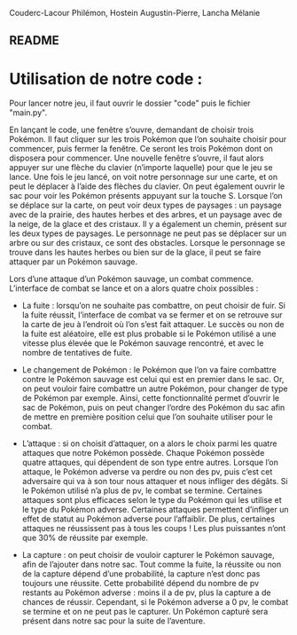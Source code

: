Couderc-Lacour Philémon, Hostein Augustin-Pierre, Lancha Mélanie 


## README


# Utilisation de notre code : 

Pour lancer notre jeu, il faut ouvrir le dossier "code" puis le fichier "main.py".

En lançant le code, une fenêtre s’ouvre, demandant de choisir trois Pokémon. Il faut cliquer sur les trois Pokémon que l’on souhaite choisir pour commencer, puis fermer la fenêtre. Ce seront les trois Pokémon dont on disposera pour commencer. Une nouvelle fenêtre s’ouvre, il faut alors appuyer sur une flèche du clavier (n’importe laquelle) pour que le jeu se lance. Une fois le jeu lancé, on voit notre personnage sur une carte, et on peut le déplacer à l’aide des flèches du clavier. On peut également ouvrir le sac pour voir les Pokémon présents appuyant sur la touche S. Lorsque l’on se déplace sur la carte, on peut voir deux types de paysages : un paysage avec de la prairie, des hautes herbes et des arbres, et un paysage avec de la neige, de la glace et des cristaux. Il y a également un chemin, présent sur les deux types de paysages.  Le personnage ne peut pas se déplacer sur un arbre ou sur des cristaux, ce sont des obstacles. Lorsque le personnage se trouve dans les hautes herbes ou bien sur de la glace, il peut se faire attaquer par un Pokémon sauvage. 

Lors d’une attaque d’un Pokémon sauvage, un combat commence. L’interface de combat se lance et on a alors quatre choix possibles : 
    
* La fuite : lorsqu’on ne souhaite pas combattre, on peut choisir de fuir. Si la fuite réussit, l’interface de combat va se fermer et on se retrouve sur la carte de jeu à l’endroit où l’on s’est fait attaquer. Le succès ou non de la fuite est aléatoire, elle est plus probable si le Pokémon utilisé a une vitesse plus élevée que le Pokémon sauvage rencontré, et avec le nombre de tentatives de fuite. 

* Le changement de Pokémon : le Pokémon que l’on va faire combattre contre le Pokémon sauvage est celui qui est en premier dans le sac. Or, on peut vouloir faire combattre un autre Pokémon, pour changer de type de Pokémon par exemple. Ainsi, cette fonctionnalité permet d’ouvrir le sac de Pokémon, puis on peut changer l’ordre des Pokémon du sac afin de mettre en première position celui que l’on souhaite utiliser pour le combat.

* L’attaque : si on choisit d’attaquer, on a alors le choix parmi les quatre attaques que notre Pokémon possède. Chaque Pokémon possède quatre attaques, qui dépendent de son type entre autres. Lorsque l’on attaque, le Pokémon adverse va perdre ou non des pv, puis c’est cet adversaire qui va à son tour nous attaquer et nous infliger des dégâts. Si le Pokémon utilisé n’a plus de pv, le combat se termine. Certaines attaques sont plus efficaces selon le type du Pokémon qui les utilise et le type du Pokémon adverse. Certaines attaques permettent d’infliger un effet de statut au Pokémon adverse pour l’affaiblir. De plus, certaines attaques ne réussissent pas à tous les coups ! Les plus puissantes n’ont que 30% de réussite par exemple.

* La capture : on peut choisir de vouloir capturer le Pokémon sauvage, afin de l’ajouter dans notre sac. Tout comme la fuite, la réussite ou non de la capture dépend d’une probabilité, la capture n’est donc pas toujours une réussite. Cette probabilité dépend du nombre de pv restants au Pokémon adverse : moins il a de pv, plus la capture a de chances de réussir. Cependant, si le Pokémon adverse a 0 pv, le combat se termine et on ne peut pas le capturer. Un Pokémon capturé sera présent dans notre sac pour la suite de l’aventure. 
